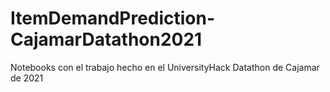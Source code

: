 # ItemDemandPrediction-CajamarDatathon2021
Notebooks con el trabajo hecho en el UniversityHack Datathon de Cajamar de 2021
